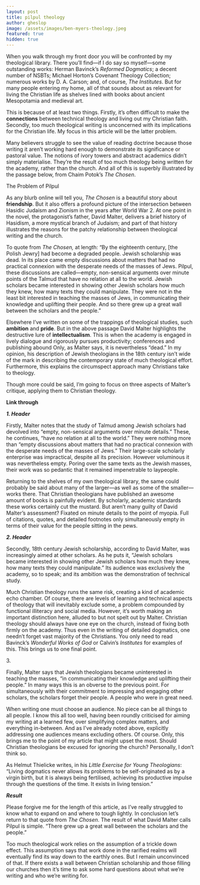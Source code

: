 ```yaml
---
layout: post
title: pilpul theology
author: gheslop
image: /assets/images/ben-myers-theology.jpeg
featured: true
hidden: true
---
```

When you walk through my front door you will be confronted by my theological library. There you’ll find—if I do say so myself—some outstanding works: Herman Bavinck’s *Reformed Dogmatics*; a decent number of NSBTs; Michael Horton’s Covenant Theology Collection; numerous works by D. A. Carson; and, of course, *The Institutes*. But for many people entering my home, all of that sounds about as relevant for living the Christian life as shelves lined with books about ancient Mesopotamia and medieval art.

This is because of at least two things. Firstly, it’s often difficult to make the **connections** between technical theology and living out my Christian faith. Secondly, too much theological writing is unconcerned with its implications for the Christian life. My focus in this article will be the latter problem.

Many believers struggle to see the value of reading doctrine because those writing it aren’t working hard enough to demonstrate its significance or pastoral value. The notions of ivory towers and abstract academics didn’t simply materialise. They’re the result of too much theology being written for the academy, rather than the church. And all of this is superbly illustrated by the passage below, from Chaim Potok’s *The Chosen*.

The Problem of Pilpul

As any blurb online will tell you, *The Chosen* is a beautiful story about **friendship**. But it also offers a profound picture of the intersection between Hasidic Judaism and Zionism in the years after World War 2. At one point in the novel, the protagonist’s father, David Malter, delivers a brief history of Hasidism, a more mystical branch of Judaism; and part of that history illustrates the reasons for the patchy relationship between theological writing and the church.

To quote from *The Chosen,* at length: “By the eighteenth century, \[the Polish Jewry] had become a degraded people. Jewish scholarship was dead. In its place came empty discussions about matters that had no practical connexion with the desperate needs of the masses of Jews. Pilpul, these discussions are called—empty, non-sensical arguments over minute points of the Talmud that have no relation at all to the world. Jewish scholars became interested in showing other Jewish scholars how much they knew, how many texts they could manipulate. They were not in the least bit interested in teaching the masses of Jews, in communicating their knowledge and uplifting their people. And so there grew up a great wall between the scholars and the people.”

Elsewhere I’ve written on some of the trappings of theological studies, such **ambition** and **pride**. But in the above passage David Malter highlights the destructive lure of **intellectualism**. This is when the academy is engaged in lively dialogue and rigorously pursues productivity; conferences and publishing abound Only, as Malter says, it is nevertheless “dead.” In my opinion, his description of Jewish theologians in the 18th century isn’t wide of the mark in describing the contemporary state of much theological effort. Furthermore, this explains the circumspect approach many Christians take to theology.

Though more could be said, I’m going to focus on three aspects of Malter’s critique, applying them to Christian theology.

**Link through**

***1. Header***

Firstly, Malter notes that the study of Talmud among Jewish scholars had devolved into “empty, non-sensical arguments over minute details.” These, he continues, “have no relation at all to the world.” They were nothing more than “empty discussions about matters that had no practical connexion with the desperate needs of the masses of Jews.” Their large-scale scholarly enterprise was impractical, despite all its precision. However voluminous it was nevertheless empty. Poring over the same texts as the Jewish masses, their work was so pedantic that it remained impenetrable to laypeople.

Returning to the shelves of my own theological library, the same could probably be said about many of the larger—as well as some of the smaller—works there. That Christian theologians have published an awesome amount of books is painfully evident. By scholarly, academic standards these works certainly cut the mustard. But aren’t many guilty of David Malter’s assessment? Fixated on minute details to the point of myopia. Full of citations, quotes, and detailed footnotes only simultaneously empty in terms of their value for the people sitting in the pews.

***2. Header***

Secondly, 18th century Jewish scholarship, according to David Malter, was increasingly aimed at other scholars. As he puts it, “Jewish scholars became interested in showing other Jewish scholars how much they knew, how many texts they could manipulate.” Its audience was exclusively the academy, so to speak; and its ambition was the demonstration of technical study. 

Much Christian theology runs the same risk, creating a kind of academic echo chamber. Of course, there are levels of learning and technical aspects of theology that will inevitably exclude some, a problem compounded by functional illiteracy and social media. However, it’s worth making an important distinction here, alluded to but not spelt out by Malter. Christian theology should always have one eye on the church, instead of fixing both firmly on the academy. Thus even in the writing of detailed dogmatics, one needn’t forget vast majority of the Christians. You only need to read Bavinck’s *Wonderful Works of God* or Calvin’s *Institutes* for examples of this. This brings us to one final point.

3. 

Finally, Malter says that Jewish theologians became uninterested in teaching the masses, “in communicating their knowledge and uplifting their people.” In many ways this is an obverse to the previous point. For simultaneously with their commitment to impressing and engaging other scholars, the scholars forget their people. A people who were in great need.

When writing one must choose an audience. No piece can be all things to all people. I know this all too well, having been roundly criticised for aiming my writing at a learned few, over simplifying complex matters, and everything in-between. And as I’ve already noted above, explicitly addressing one audiences means excluding others. Of course. Only, this brings me to the point of my article that might upset the most. Should Christian theologians be excused for ignoring the church? Personally, I don’t think so.

As Helmut Thielicke writes, in his *Little Exercise for Young Theologians*: “Living dogmatics never allows its problems to be self-originated as by a virgin birth, but it is always being fertilised, achieving its productive impulse through the questions of the time. It exists in living tension.”

***Result***

Please forgive me for the length of this article, as I’ve really struggled to know what to expand on and where to tough lightly. In conclusion let’s return to that quote from *The Chosen*. The result of what David Malter calls Pilpul is simple. “There grew up a great wall between the scholars and the people.”

Too much theological work relies on the assumption of a trickle down effect. This assumption says that work done in the rarified realms will eventually find its way down to the earthly ones. But I remain unconvinced of that. If there exists a wall between Christian scholarship and those filling our churches then it’s time to ask some hard questions about what we’re writing and who we’re writing for.